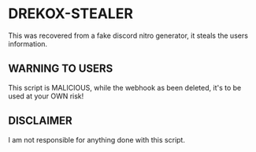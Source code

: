 # DREKOX-STEALER
This was recovered from a fake discord nitro generator, it steals the users information. 

## WARNING TO USERS
This script is MALICIOUS, while the webhook as been deleted, it's to be used at your OWN risk!

## DISCLAIMER
I am not responsible for anything done with this script. 
